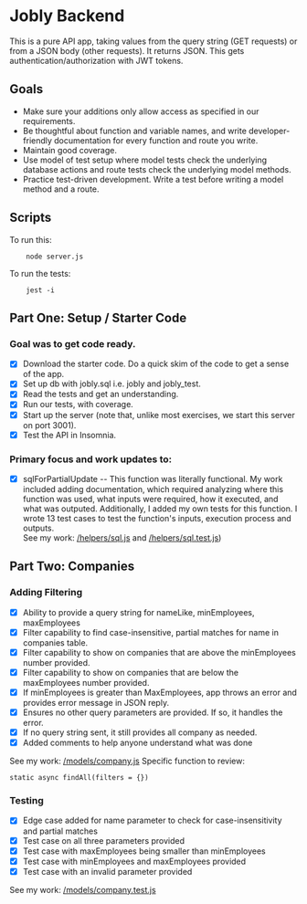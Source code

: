 # Jobly Backend

This is a pure API app, taking values from the query string (GET requests) or from a JSON body (other requests). It returns JSON. This gets authentication/authorization with JWT tokens.

## Goals
- Make sure your additions only allow access as specified in our requirements.
- Be thoughtful about function and variable names, and write developer-friendly documentation for every function and route you write.
- Maintain good coverage.
- Use model of test setup where model tests check the underlying database actions and route tests check the underlying model methods.
- Practice test-driven development. Write a test before writing a model method and a route. 

## Scripts
To run this: 
```
    node server.js
```
To run the tests:
```
    jest -i
```

## Part One: Setup / Starter Code
### Goal was to get code ready.
- [x] Download the starter code. Do a quick skim of the code to get a sense of the app.
- [x] Set up db with jobly.sql i.e. jobly and jobly_test. 
- [x] Read the tests and get an understanding.
- [x] Run our tests, with coverage. 
- [x] Start up the server (note that, unlike most exercises, we start this server on port 3001).
- [x] Test the API in Insomnia.
### Primary focus and work updates to: 
- [x] sqlForPartialUpdate -- This function was literally functional.  My work included adding documentation, which required analyzing where this function was used, what inputs were required, how it executed, and what was outputed.  Additionally, I added my own tests for this function. I wrote 13 test cases to test the function's inputs, execution process and outputs.  
See my work: [/helpers/sql.js](/helpers/sql.js) and [/helpers/sql.test.js](/helpers/sql.test.js))

## Part Two: Companies
### Adding Filtering 
- [x] Ability to provide a query string for nameLike, minEmployees, maxEmployees
- [x] Filter capability to find case-insensitive, partial matches for name in companies table.
- [x] Filter capability to show on companies that are above the minEmployees number provided.
- [x] Filter capability to show on companies that are below the maxEmployees number provided.
- [x] If minEmployees is greater than MaxEmployees, app throws an error and provides error message in JSON reply.
- [x] Ensures no other query parameters are provided. If so, it handles the error.
- [x] If no query string sent, it still provides all company as needed. 
- [x] Added comments to help anyone understand what was done

See my work: [/models/company.js](/models/company.js) 
Specific function to review: 

```
static async findAll(filters = {})
```
### Testing
- [x] Edge case added for name parameter to check for case-insensitivity and partial matches
- [x] Test case on all three parameters provided
- [x] Test case with maxEmployees being smaller than minEmployees
- [x] Test case with minEmployees and maxEmployees provided
- [x] Test case with an invalid parameter provided

See my work: [/models/company.test.js](/models/company.test.js) 